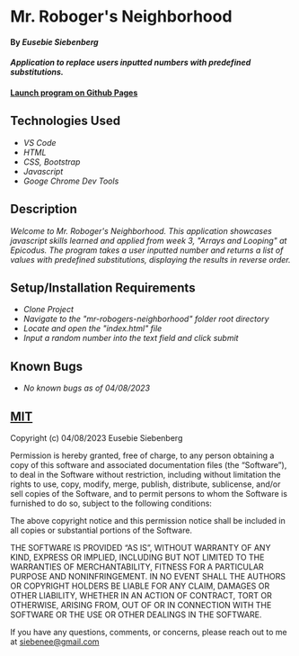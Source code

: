 # Mr. Roboger's Neighborhood

#### By _Eusebie Siebenberg_

#### _Application to replace users inputted numbers with predefined substitutions._

#### [Launch program on Github Pages](https://eusebiedev.github.io/mr-robogers-neighborhood/)


## Technologies Used

* _VS Code_
* _HTML_
* _CSS, Bootstrap_
* _Javascript_
* _Googe Chrome Dev Tools_

## Description

_Welcome to Mr. Roboger's Neighborhood. This application showcases javascript skills learned and applied from week 3, "Arrays and Looping" at Epicodus. The program takes a user inputted number and returns a list of values with predefined substitutions, displaying the results in reverse order._

## Setup/Installation Requirements

* _Clone Project_
* _Navigate to the "mr-robogers-neighborhood" folder root directory_
* _Locate and open the "index.html" file_
* _Input a random number into the text field and click submit_

## Known Bugs

* _No known bugs as of 04/08/2023_

## [MIT](https://opensource.org/license/mit/)

Copyright (c) 04/08/2023 Eusebie Siebenberg

Permission is hereby granted, free of charge, to any person obtaining a copy of this software and associated documentation files (the “Software”), to deal in the Software without restriction, including without limitation the rights to use, copy, modify, merge, publish, distribute, sublicense, and/or sell copies of the Software, and to permit persons to whom the Software is furnished to do so, subject to the following conditions:

The above copyright notice and this permission notice shall be included in all copies or substantial portions of the Software.

THE SOFTWARE IS PROVIDED “AS IS”, WITHOUT WARRANTY OF ANY KIND, EXPRESS OR IMPLIED, INCLUDING BUT NOT LIMITED TO THE WARRANTIES OF MERCHANTABILITY, FITNESS FOR A PARTICULAR PURPOSE AND NONINFRINGEMENT. IN NO EVENT SHALL THE AUTHORS OR COPYRIGHT HOLDERS BE LIABLE FOR ANY CLAIM, DAMAGES OR OTHER LIABILITY, WHETHER IN AN ACTION OF CONTRACT, TORT OR OTHERWISE, ARISING FROM, OUT OF OR IN CONNECTION WITH THE SOFTWARE OR THE USE OR OTHER DEALINGS IN THE SOFTWARE.

If you have any questions, comments, or concerns, please reach out to me at siebenee@gmail.com